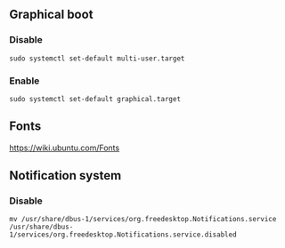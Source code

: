 Graphical boot
--------------

### Disable

	sudo systemctl set-default multi-user.target

### Enable

	sudo systemctl set-default graphical.target


Fonts
-----

https://wiki.ubuntu.com/Fonts


Notification system
-------------------

### Disable

    mv /usr/share/dbus-1/services/org.freedesktop.Notifications.service /usr/share/dbus-1/services/org.freedesktop.Notifications.service.disabled
